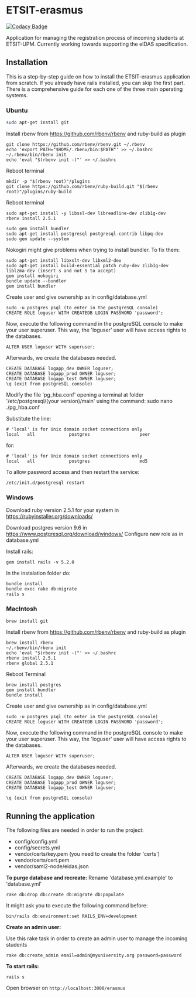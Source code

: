 # ETSIT-erasmus
[![Codacy Badge](https://api.codacy.com/project/badge/Grade/bccabf42125f4b20b005d05a68835527)](https://app.codacy.com/app/sonsoleslp/ETSIT-erasmus?utm_source=github.com&utm_medium=referral&utm_content=ging/ETSIT-erasmus&utm_campaign=Badge_Grade_Dashboard)

Application for managing the registration process of incoming students at ETSIT-UPM.
Currently working towards supporting the eIDAS specification.

## Installation
This is a step-by-step guide on how to install the ETSIT-erasmus application from scratch. If you already have rails installed, you can skip the first part. There is a comprehensive guide for each one of the three main operating systems.

### Ubuntu

```bash
sudo apt-get install git
```
Install rbenv from https://github.com/rbenv/rbenv and ruby-build as plugin

```
git clone https://github.com/rbenv/rbenv.git ~/.rbenv
echo 'export PATH="$HOME/.rbenv/bin:$PATH"' >> ~/.bashrc
~/.rbenv/bin/rbenv init
echo 'eval "$(rbenv init -)"' >> ~/.bashrc
```
Reboot terminal
```
mkdir -p "$(rbenv root)"/plugins
git clone https://github.com/rbenv/ruby-build.git "$(rbenv root)"/plugins/ruby-build
```
Reboot terminal
```
sudo apt-get install -y libssl-dev libreadline-dev zlib1g-dev
rbenv install 2.5.1
```

```
sudo gem install bundler
sudo apt-get install postgresql postgresql-contrib libpq-dev
sudo gem update --system
```
Nokogiri might give problems when trying to install bundler. To fix them:
```
sudo apt-get install libxslt-dev libxml2-dev
sudo apt-get install build-essential patch ruby-dev zlib1g-dev liblzma-dev (insert s and not S to accept)
gem install nokogiri
bundle update --bundler
gem install bundler
```
Create user and give ownership as in config/database.yml


```
sudo -u postgres psql (to enter in the postgreSQL console)  
CREATE ROLE loguser WITH CREATEDB LOGIN PASSWORD 'password';
```
Now, execute the following command in the postgreSQL console to make your user superuser. This way, the 'loguser' user will have access rights to the databases.

```
ALTER USER loguser WITH superuser;
```

Afterwards, we create the databases needed.

```
CREATE DATABASE logapp_dev OWNER loguser;
CREATE DATABASE logapp_prod OWNER loguser;
CREATE DATABASE logapp_test OWNER loguser;
\q (exit from postgreSQL console)
```
Modify the file 'pg_hba.conf' opening a terminal at folder '/etc/postgresql/(your version)/main' using the command:
sudo nano ./pg_hba.conf

Substitute the line:
```
# 'local' is for Unix domain socket connections only
local   all             postgres                   peer
```
for:
```
# 'local' is for Unix domain socket connections only
local   all             postgres                   md5
```
To allow password access and then restart the service:
```
/etc/init.d/postgresql restart
```

### Windows

Download ruby version 2.5.1 for your system in https://rubyinstaller.org/downloads/

Download postgres version 9.6 in https://www.postgresql.org/download/windows/
Configure new role as in database.yml

Install rails:
```
gem install rails -v 5.2.0
```
In the instalation folder do:

```
bundle install
bundle exec rake db:migrate
rails s
```

### MacIntosh

```bash
brew install git
```
Install rbenv from https://github.com/rbenv/rbenv and ruby-build as plugin

```
brew install rbenv
~/.rbenv/bin/rbenv init
echo 'eval "$(rbenv init -)"' >> ~/.bashrc
rbenv install 2.5.1
rbenv global 2.5.1
```

Reboot Terminal
```
brew install postgres
gem install bundler
bundle install
```
Create user and give ownership as in config/database.yml


```
sudo -u postgres psql (to enter in the postgreSQL console)  
CREATE ROLE loguser WITH CREATEDB LOGIN PASSWORD 'password';
```
Now, execute the following command in the postgreSQL console to make your user superuser. This way, the 'loguser' user will have access rights to the databases.

```
ALTER USER loguser WITH superuser;
```

Afterwards, we create the databases needed.

```
CREATE DATABASE logapp_dev OWNER loguser;
CREATE DATABASE logapp_prod OWNER loguser;
CREATE DATABASE logapp_test OWNER loguser;

\q (exit from postgreSQL console)
```

## Running the application

The following files are needed in order to run the project: 
- config/config.yml
- config/secrets.yml
- vendor/certs/key.pem (you need to create the folder 'certs')
- vendor/certs/cert.pem
- vendor/saml2-node/eidas.json

**To purge database and recreate:**
Rename 'database.yml.example' to 'database.yml'
```
rake db:drop db:create db:migrate db:populate
```
It might ask you to execute the following command before:
```
bin/rails db:environment:set RAILS_ENV=development
```

**Create an admin user:**

Use this rake task in order to create an admin user to manage the incoming students
```
rake db:create_admin email=admin@myuniversity.org password=password
```

**To start rails:**
```
rails s
```
Open browser on `http://localhost:3000/erasmus`

